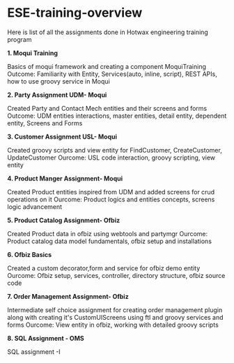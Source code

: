 # ESE-training-overview
Here is list of all the assignments done in Hotwax engineering training program

**1. Moqui Training**

  Basics of moqui framework and creating a component MoquiTraining
  Outcome: Familiarity with Entity, Services(auto, inline, script), REST APIs, how to use groovy service in Moqui

**2. Party Assignment UDM- Moqui**

  Created Party and Contact Mech entities and their screens and forms 
  Outcome: UDM entities interactions, master entities, detail entity, dependent entity, Screens and Forms

**3. Customer Assignment USL- Moqui**

   Created groovy scripts and view entity for FindCustomer, CreateCustomer, UpdateCustomer
   Ourcome: USL code interaction, groovy scripting, view entity

**4. Product Manger Assignment- Moqui**

   Created Product entities inspired from UDM and added screens for crud operations on it
   Ourcome: Product logics and entities concepts, screens logic advancement

**5. Product Catalog Assignment- Ofbiz**

   Created Product data in ofbiz using webtools and partymgr
   Ourcome: Product catalog data model fundamentals, ofbiz setup and installations

**6. Ofbiz Basics**

   Created a custom decorator,form and service for ofbiz demo entity 
   Ourcome: Ofbiz setup, services, controller, directory structure, ofbiz source code

**7. Order Management Assignment- Ofbiz**

   Intermediate self choice assignment for creating order management plugin along with creating it's CustomUIScreens using ftl and groovy services and forms
   Ourcome: View entity in ofbiz, working with detailed groovy scripts

**8. SQL Assignment - OMS**

   SQL assignment -I
